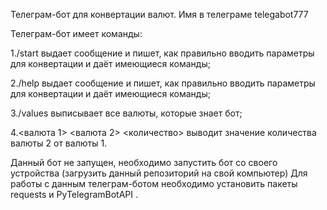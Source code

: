 Телеграм-бот для конвертации валют. Имя в телеграме telegabot777

Телеграм-бот имеет команды:

1./start выдает сообщение и пишет, как правильно вводить параметры для конвертации и даёт имеющиеся команды;

2./help выдает сообщение и пишет, как правильно вводить параметры для конвертации и даёт имеющиеся команды;

3./values выписывает все валюты, которые знает бот;

4.<валюта 1> <валюта 2> <количество> выводит значение количества валюты 2 от валюты 1.

Данный бот не запущен, необходимо запустить бот со своего устройства (загрузить данный репозиторий на свой компьютер) Для работы с данным телеграм-ботом необходимо установить пакеты requests и PyTelegramBotAPI .
